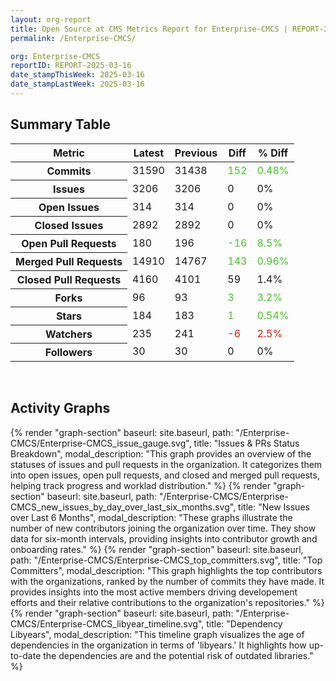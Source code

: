 ```yaml
---
layout: org-report
title: Open Source at CMS Metrics Report for Enterprise-CMCS | REPORT-2025-03-16
permalink: /Enterprise-CMCS/

org: Enterprise-CMCS
reportID: REPORT-2025-03-16
date_stampThisWeek: 2025-03-16
date_stampLastWeek: 2025-03-16
---
```

<div class="summary-table">
  <table class="usa-table usa-table--borderless">
    <h2> Summary Table </h2>
    <thead>
      <tr>
        <th scope="col">Metric</th>
        <th scope="col">Latest</th>
        <th scope="col">Previous</th>
        <th scope="col">Diff</th>
        <th scope="col">% Diff</th>
      </tr>
    </thead>
    <tbody>
      <tr>
        <th scope="row">Commits</th>
        <td>31590</td>
        <td>31438</td>
        <td style="color: #45c527" >152</td>
        <td style="color: #45c527" >0.48%</td>
      </tr>
      <tr>
        <th scope="row">Issues</th>
        <td>3206</td>
        <td>3206</td>
        <td style="" >0</td>
        <td style="" >0%</td>
      </tr>
      <tr>
        <th scope="row">Open Issues</th>
        <td>314</td>
        <td>314</td>
        <td style="" >0</td>
        <td style="" >0%</td>
      </tr>
      <tr>
        <th scope="row">Closed Issues</th>
        <td>2892</td>
        <td>2892</td>
        <td style="" >0</td>
        <td style="" >0%</td>
      </tr>
      <tr>
        <th scope="row">Open Pull Requests</th>
        <td>180</td>
        <td>196</td>
        <td style="color: #45c527" >-16</td>
        <td style="color: #45c527" >8.5%</td>
      </tr>
      <tr>
        <th scope="row">Merged Pull Requests</th>
        <td>14910</td>
        <td>14767</td>
        <td style="color: #45c527" >143</td>
        <td style="color: #45c527" >0.96%</td>
      </tr>
      <tr>
        <th scope="row">Closed Pull Requests</th>
        <td>4160</td>
        <td>4101</td>
        <td style="" >59</td>
        <td style="" >1.4%</td>
      </tr>
      <tr>
        <th scope="row">Forks</th>
        <td>96</td>
        <td>93</td>
        <td style="color: #45c527" >3</td>
        <td style="color: #45c527" >3.2%</td>
      </tr>
      <tr>
        <th scope="row">Stars</th>
        <td>184</td>
        <td>183</td>
        <td style="color: #45c527" >1</td>
        <td style="color: #45c527" >0.54%</td>
      </tr>
      <tr>
        <th scope="row">Watchers</th>
        <td>235</td>
        <td>241</td>
        <td style="color: #d31c08" >-6</td>
        <td style="color: #d31c08" >2.5%</td>
      </tr>
      <tr>
        <th scope="row">Followers</th>
        <td>30</td>
        <td>30</td>
        <td style="" >0</td>
        <td style="" >0%</td>
      </tr>
    </tbody>
  </table>
</div>
<div class="graph-container">
  <br>
  <h2 class="graph-section-title">Activity Graphs</h2>
  <div class="all-graphs">
    <!--- Issues/PRs Status Breakdown Graph -->
    {% render "graph-section" baseurl: site.baseurl, path: "/Enterprise-CMCS/Enterprise-CMCS_issue_gauge.svg", title: "Issues & PRs Status Breakdown", modal_description: "This graph provides an overview of the statuses of issues and pull requests in the organization. It categorizes them into open issues, open pull requests, and closed and merged pull requests, helping track progress and worklad distribution." %}
    <!-- New Issues over Last 6 Months -->
    {% render "graph-section" baseurl: site.baseurl, path: "/Enterprise-CMCS/Enterprise-CMCS_new_issues_by_day_over_last_six_months.svg", title: "New Issues over Last 6 Months", modal_description: "These graphs illustrate the number of new contributors joining the organization over time. They show data for six-month intervals, providing insights into contributor growth and onboarding rates." %}
    <!-- Top Committers Bar Graph -->
    {% render "graph-section" baseurl: site.baseurl, path: "/Enterprise-CMCS/Enterprise-CMCS_top_committers.svg", title: "Top Committers", modal_description: "This graph highlights the top contributors with the organizations, ranked by the number of commits they have made. It provides insights into the most active members driving developement efforts and their relative contributions to the organization's repositories." %}
    <!-- Libyear Timeline Graph -->
    {% render "graph-section" baseurl: site.baseurl, path: "/Enterprise-CMCS/Enterprise-CMCS_libyear_timeline.svg", title: "Dependency Libyears", modal_description: "This timeline graph visualizes the age of dependencies in the organization in terms of 'libyears.' It highlights how up-to-date the dependencies are and the potential risk of outdated libraries." %}
  </div>
</div>